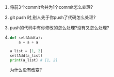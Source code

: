

1. 将前3个commit合并为1个commit怎么处理?
2. git push 时,别人先于你push了代码怎么处理?
3. push的代码中有你修改的怎么处理?没有又怎么处理?

4. 
    ```python
    def selfAdd(a):
        a = a + a

    a_list = [1, 2]
    selfAdd(a_list)
    print(a_list) # [1, 2]
    ```
    为什么没有改变?
